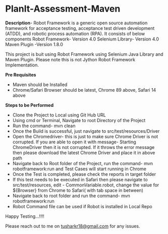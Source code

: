 # PlanIt-Assessment-Maven

**Description**- Robot Framework is a generic open source automation framework for acceptance testing, acceptance test driven development (ATDD), and robotic process automation (RPA). 
It consists of below components
  Robot Framework- Version 4.0
  Selenium Library- Version 4.0
  Maven Plugin -Version 1.8.0
  
This project is buit using Robot Framework using Selenium Java Library and Maven Plugin. Please note this is not Jython Robot Framework Implementation.

**Pre Requisites**
- Maven should be Installed
- Chrome/Safari Browser should be latest, Chrome 89 above, Safari 14 above

**Steps to be Performed**
- Clone the Project to Local using Git Hub URL
- Using cmd or Terminal, Navigate to root Directory of the Project
- Run the command- mvn clean
- Once the Build is successful, just navigate to src/test/resources/Driver
- Open the Chromedriver- this is just to make sure Chrome Driver is not corrupted. If you are able to open it with message- Starting ChromeDriver then it is not corrupted. If it throws the error message then please download the latest Chrome Driver and place it in above path
- Navigate back to Root folder of the Project, run the command- mvn robotframework:run and Test Cases will start running in Chrome
- Once the Test is completed, please check the reports in target folder
- If this test needs to be executed in Safari then please navigate to src/test/resources, edit - CommonVariable.robot, change the value for ${Browser} from Chrome to Safari( with tab space in between)
- Navigate back to root folder and run the command- mvn robotframework:run
- Robot Command file can be used if Robot is installed in Local Repo

Happy Testing...!!!!

Please reach out to me on tusharkr18@gmail.com for any issues.
